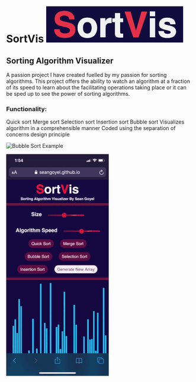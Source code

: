 # SortVis ![SortVisLogo](images/SortVisLogo.png)
## Sorting Algorithm Visualizer

A passion project I have created fuelled by my passion for sorting algorithms. This project offers the ability to watch an algorithm at a fraction of its speed to learn about the facilitating operations taking place or it can be sped up to see the power of sorting algorithms.


### Functionality:
Quick sort
Merge sort
Selection sort
Insertion sort
Bubble sort
Visualizes algorithm in a comprehensible manner
Coded using the separation of concerns design principle

![Bubble Sort Example](images/bubble_sort_example.gif)

![Quick Sort Mobile](images/quick_sort_example.gif)

